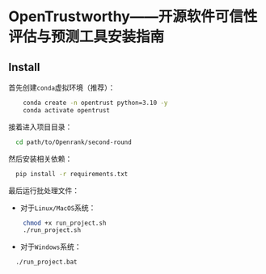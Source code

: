# OpenTrustworthy——开源软件可信性评估与预测工具安装指南

## Install

首先创建`conda`虚拟环境（推荐）：

```bash
    conda create -n opentrust python=3.10 -y
    conda activate opentrust
```

接着进入项目目录：

```bash
  cd path/to/Openrank/second-round
```

然后安装相关依赖：

```bash
  pip install -r requirements.txt
```

最后运行批处理文件：

- 对于`Linux/MacOS`系统：

```bash
    chmod +x run_project.sh
    ./run_project.sh
```

- 对于`Windows`系统：

```bash
  ./run_project.bat
```

